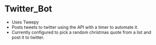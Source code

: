 # Twitter_Bot
- Uses Tweepy
- Posts tweets to twitter using the API with a timer to automate it.
- Currently configured to pick a random christmas quote from a list and post it to twitter.
